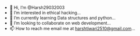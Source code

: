 - 👋 Hi, I’m @Harsh29032003
- 👀 I’m interested in ethical hacking...
- 🌱 I’m currently learning Data structures and python...
- 💞️ I’m looking to collaborate on web development...
- 📫 How to reach me email me at harshtiwari2510@gmail.com...

<!---
Harsh29032003/Harsh29032003 is a ✨ special ✨ repository because its `README.md` (this file) appears on your GitHub profile.
You can click the Preview link to take a look at your changes.
--->
